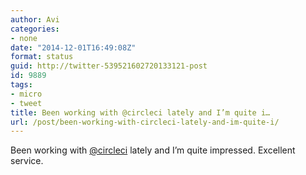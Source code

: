 ```yaml
---
author: Avi
categories:
- none
date: "2014-12-01T16:49:08Z"
format: status
guid: http://twitter-539521602720133121-post
id: 9889
tags:
- micro
- tweet
title: Been working with @circleci lately and I’m quite i…
url: /post/been-working-with-circleci-lately-and-im-quite-i/
---
```

Been working with [@circleci](http://twitter.com/circleci) lately and I’m quite impressed. Excellent service.